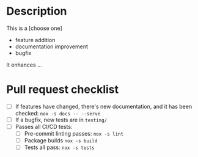 # Description

This is a [choose one]

- feature addition
- documentation improvement
- bugfix

It enhances ...

# Pull request checklist

- [ ] If features have changed, there's new documentation, and it has been checked: `nox -s docs -- --serve`
- [ ] If a bugfix, new tests are in `testing/`
- [ ] Passes all CI/CD tests:
  - [ ] Pre-commit linting passes: `nox -s lint`
  - [ ] Package builds `nox -s build`
  - [ ] Tests all pass: `nox -s tests`
